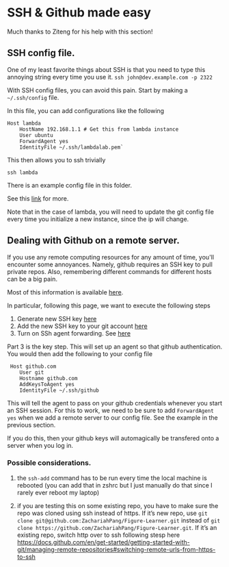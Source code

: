 # SSH & Github made easy

Much thanks to Ziteng for his help with this section! 


## SSH config file. 
One of my least favorite things about SSH is that you need to type this annoying string 
every time you use it. 
`ssh john@dev.example.com -p 2322`

With SSH config files, you can avoid this pain. 
Start by making a `~/.ssh/config` file. 

In this file, you can add configurations like the following 


```
Host lambda
    HostName 192.168.1.1 # Get this from lambda instance
    User ubuntu
    ForwardAgent yes
    IdentityFile ~/.ssh/lambdalab.pem`
 ```

This then allows you to ssh trivially 

`ssh lambda`

There is an example config file in this folder. 

See this [link](https://linuxize.com/post/using-the-ssh-config-file/) for more.

Note that in the case of lambda, you will need to update the git config file 
every time you initialize a new instance, since the ip will change. 




## Dealing with Github on a remote server. 


If you use any remote computing resources for any amount of time, you'll encounter some annoyances. 
Namely, github requires an SSH key to pull private repos. Also, remembering different commands 
for different hosts can be a big pain. 

Most of this information is available [here](https://docs.github.com/en/authentication/connecting-to-github-with-ssh/about-ssh).

In particular, following this page, we want to execute the following steps


1. Generate new SSH key [here](https://docs.github.com/en/authentication/connecting-to-github-with-ssh/generating-a-new-ssh-key-and-adding-it-to-the-ssh-agent)
2. Add the new SSH key to your git account [here](https://docs.github.com/en/authentication/connecting-to-github-with-ssh/adding-a-new-ssh-key-to-your-github-account)
3. Turn on SSh agent forwarding. See [here](https://docs.github.com/en/authentication/connecting-to-github-with-ssh/using-ssh-agent-forwarding)

Part 3 is the key step. This will set up an agent so that github authentication. 
You would then add the following to your config file 
```
 Host github.com
    User git
    Hostname github.com
    AddKeysToAgent yes
    IdentityFile ~/.ssh/github
 ```

This will tell the agent to pass on your github credentials whenever you 
start an SSH session. For this to work, we need to be sure to add
`ForwardAgent yes` when we add a remote server to our config file. 
See the example in the previous section. 

If you do this, then your github keys will automagically be transfered 
onto a server when you log in. 

### Possible considerations. 

1. the `ssh-add` command has to be run every time the local machine is rebooted
(you can add that in zshrc but I just manually do that since I rarely ever reboot my laptop)

2. if you are testing this on some existing repo, you have to make sure the repo was cloned using ssh instead of https. 
If it’s new repo, use `git clone git@github.com:ZachariahPang/Figure-Learner.git` 
instead of `git clone https://github.com/ZachariahPang/Figure-Learner.git`. If it’s an existing repo, 
switch http over to ssh following stesp here https://docs.github.com/en/get-started/getting-started-with-git/managing-remote-repositories#switching-remote-urls-from-https-to-ssh
